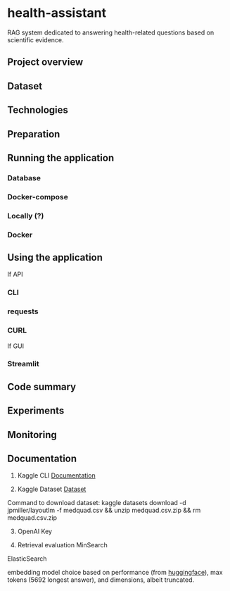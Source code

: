 # health-assistant
RAG system dedicated to answering health-related questions based on scientific evidence.

## Project overview


## Dataset


## Technologies


## Preparation


## Running the application
### Database


### Docker-compose


### Locally (?)


### Docker


## Using the application
If API
### CLI

### requests

### CURL

If GUI
### Streamlit


## Code summary


## Experiments


## Monitoring



## Documentation
1. Kaggle CLI
[Documentation](https://www.kaggle.com/docs/api#getting-started-installation-&-authentication)

2. Kaggle Dataset
[Dataset](https://www.kaggle.com/datasets/jpmiller/layoutlm)

Command to download dataset:
kaggle datasets download -d jpmiller/layoutlm -f medquad.csv && 
unzip medquad.csv.zip && 
rm medquad.csv.zip

3. OpenAI Key


4. Retrieval evaluation
MinSearch

ElasticSearch

embedding model choice based on performance (from [huggingface](https://huggingface.co/spaces/mteb/leaderboard)), max tokens (5692 longest answer), and dimensions, albeit truncated.